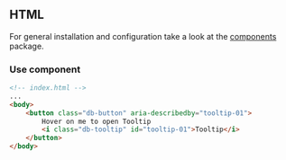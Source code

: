 <!--
SPDX-FileCopyrightText: 2025 DB Systel GmbH

SPDX-License-Identifier: Apache-2.0
-->

## HTML

For general installation and configuration take a look at the [components](https://www.npmjs.com/package/@db-ui/components) package.

### Use component

```html index.html
<!-- index.html -->
...
<body>
	<button class="db-button" aria-describedby="tooltip-01">
		Hover on me to open Tooltip
		<i class="db-tooltip" id="tooltip-01">Tooltip</i>
	</button>
</body>
```
